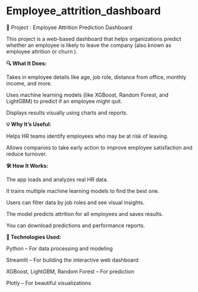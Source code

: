 # Employee_attrition_dashboard
📌 Project : Employee Attrition Prediction Dashboard

This project is a web-based dashboard that helps organizations predict whether an employee is likely to leave the company (also known as employee attrition or churn ).

**🔍 What It Does:**

Takes in employee details like age, job role, distance from office, monthly income, and more.

Uses machine learning models (like XGBoost, Random Forest, and LightGBM) to predict if an employee might quit.

Displays results visually using charts and reports.

**💡 Why It’s Useful:**

Helps HR teams identify employees who may be at risk of leaving.

Allows companies to take early action to improve employee satisfaction and reduce turnover.

**🛠️ How It Works:**

The app loads and analyzes real HR data.

It trains multiple machine learning models to find the best one.

Users can filter data by job roles and see visual insights.

The model predicts attrition for all employees and saves results.

You can download predictions and performance reports.

**🧪 Technologies Used:**

Python – For data processing and modeling

Streamlit – For building the interactive web dashboard

XGBoost, LightGBM, Random Forest – For prediction

Plotly – For beautiful visualizations

